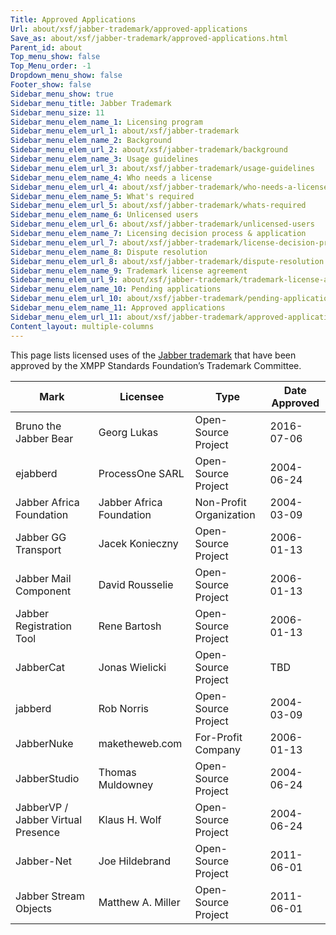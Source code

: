 ```yaml
---
Title: Approved Applications
Url: about/xsf/jabber-trademark/approved-applications
Save_as: about/xsf/jabber-trademark/approved-applications.html
Parent_id: about
Top_menu_show: false
Top_Menu_order: -1
Dropdown_menu_show: false
Footer_show: false
Sidebar_menu_show: true
Sidebar_menu_title: Jabber Trademark
Sidebar_menu_size: 11
Sidebar_menu_elem_name_1: Licensing program
Sidebar_menu_elem_url_1: about/xsf/jabber-trademark
Sidebar_menu_elem_name_2: Background
Sidebar_menu_elem_url_2: about/xsf/jabber-trademark/background
Sidebar_menu_elem_name_3: Usage guidelines
Sidebar_menu_elem_url_3: about/xsf/jabber-trademark/usage-guidelines
Sidebar_menu_elem_name_4: Who needs a license
Sidebar_menu_elem_url_4: about/xsf/jabber-trademark/who-needs-a-license
Sidebar_menu_elem_name_5: What's required
Sidebar_menu_elem_url_5: about/xsf/jabber-trademark/whats-required
Sidebar_menu_elem_name_6: Unlicensed users
Sidebar_menu_elem_url_6: about/xsf/jabber-trademark/unlicensed-users
Sidebar_menu_elem_name_7: Licensing decision process & application
Sidebar_menu_elem_url_7: about/xsf/jabber-trademark/license-decision-process
Sidebar_menu_elem_name_8: Dispute resolution
Sidebar_menu_elem_url_8: about/xsf/jabber-trademark/dispute-resolution
Sidebar_menu_elem_name_9: Trademark license agreement
Sidebar_menu_elem_url_9: about/xsf/jabber-trademark/trademark-license-agreement
Sidebar_menu_elem_name_10: Pending applications
Sidebar_menu_elem_url_10: about/xsf/jabber-trademark/pending-applications
Sidebar_menu_elem_name_11: Approved applications
Sidebar_menu_elem_url_11: about/xsf/jabber-trademark/approved-applications
Content_layout: multiple-columns
---
```


This page lists licensed uses of the [Jabber trademark](/about/xsf/jabber-trademark) that have been approved by the XMPP Standards Foundation’s Trademark Committee.

| Mark                                  | Licensee                    | Type                        | Date Approved |
|---------------------------------------|-----------------------------|-----------------------------|---------------|
| Bruno the Jabber Bear                 | Georg Lukas                 | Open-Source Project         | 2016-07-06    |
| ejabberd                              | ProcessOne SARL             | Open-Source Project         | 2004-06-24    |
| Jabber Africa Foundation              | Jabber Africa Foundation    | Non-Profit Organization     | 2004-03-09    |
| Jabber GG Transport                   | Jacek Konieczny             | Open-Source Project         | 2006-01-13    |
| Jabber Mail Component                 | David Rousselie             | Open-Source Project         | 2006-01-13    |
| Jabber Registration Tool              | Rene Bartosh                | Open-Source Project         | 2006-01-13    |
| JabberCat                             | Jonas Wielicki              | Open-Source Project         | TBD           |
| jabberd                               | Rob Norris                  | Open-Source Project         | 2004-03-09    |
| JabberNuke                            | maketheweb.com              | For-Profit Company          | 2006-01-13    |
| JabberStudio                          | Thomas Muldowney            | Open-Source Project         | 2004-06-24    |
| JabberVP / Jabber Virtual Presence    | Klaus H. Wolf               | Open-Source Project         | 2004-06-24    |
| Jabber-Net                            | Joe Hildebrand              | Open-Source Project         | 2011-06-01    |
| Jabber Stream Objects                 | Matthew A. Miller           | Open-Source Project         | 2011-06-01    |
